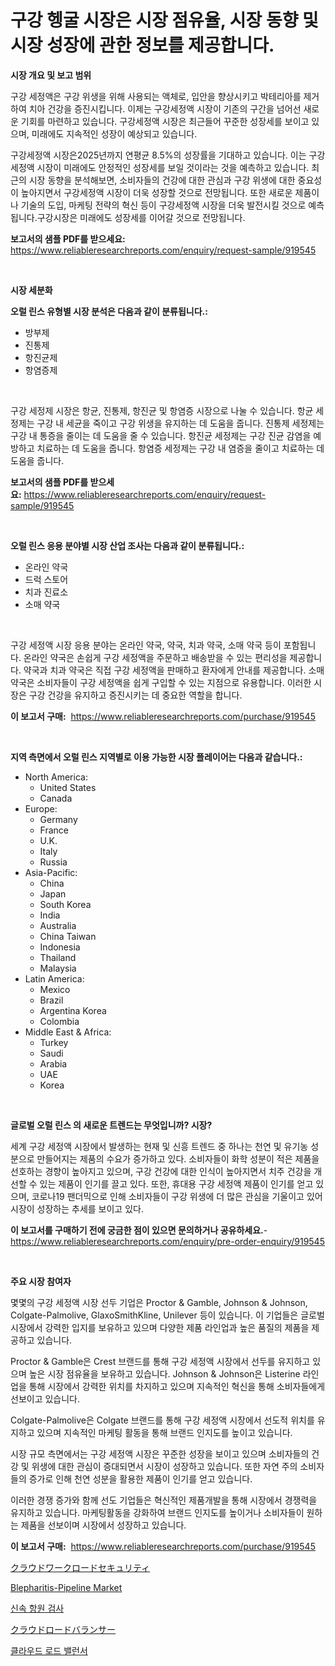 <p><h1>구강 헹굴 시장은 시장 점유율, 시장 동향 및 시장 성장에 관한 정보를 제공합니다.</h1></p><p><strong>시장 개요 및 보고 범위</strong></p>
<p><p>구강 세정액은 구강 위생을 위해 사용되는 액체로, 입안을 향상시키고 박테리아를 제거하여 치아 건강을 증진시킵니다. 이제는 구강세정액 시장이 기존의 구간을 넘어선 새로운 기회를 마련하고 있습니다. 구강세정액 시장은 최근들어 꾸준한 성장세를 보이고 있으며, 미래에도 지속적인 성장이 예상되고 있습니다.</p><p>구강세정액 시장은2025년까지 연평균 8.5%의 성장률을 기대하고 있습니다. 이는 구강세정액 시장이 미래에도 안정적인 성장세를 보일 것이라는 것을 예측하고 있습니다. 최근의 시장 동향을 분석해보면, 소비자들의 건강에 대한 관심과 구강 위생에 대한 중요성이 높아지면서 구강세정액 시장이 더욱 성장할 것으로 전망됩니다. 또한 새로운 제품이나 기술의 도입, 마케팅 전략의 혁신 등이 구강세정액 시장을 더욱 발전시킬 것으로 예측됩니다.구강시장은 미래에도 성장세를 이어갈 것으로 전망됩니다.</p></p>
<p><strong>보고서의 샘플 PDF를 받으세요:</strong> <a href="https://www.reliableresearchreports.com/enquiry/request-sample/919545">https://www.reliableresearchreports.com/enquiry/request-sample/919545</a></p>
<p>&nbsp;</p>
<p><strong>시장 세분화</strong></p>
<p><strong>오럴 린스 유형별 시장 분석은 다음과 같이 분류됩니다.:</strong></p>
<p><ul><li>방부제</li><li>진통제</li><li>항진균제</li><li>항염증제</li></ul></p>
<p>&nbsp;</p>
<p><p>구강 세정제 시장은 항균, 진통제, 항진균 및 항염증 시장으로 나눌 수 있습니다. 항균 세정제는 구강 내 세균을 죽이고 구강 위생을 유지하는 데 도움을 줍니다. 진통제 세정제는 구강 내 통증을 줄이는 데 도움을 줄 수 있습니다. 항진균 세정제는 구강 진균 감염을 예방하고 치료하는 데 도움을 줍니다. 항염증 세정제는 구강 내 염증을 줄이고 치료하는 데 도움을 줍니다.</p></p>
<p><strong>보고서의 샘플 PDF를 받으세요:</strong>&nbsp;<a href="https://www.reliableresearchreports.com/enquiry/request-sample/919545">https://www.reliableresearchreports.com/enquiry/request-sample/919545</a></p>
<p>&nbsp;</p>
<p><strong> 오럴 린스 응용 분야별 시장 산업 조사는 다음과 같이 분류됩니다.:</strong></p>
<p><ul><li>온라인 약국</li><li>드럭 스토어</li><li>치과 진료소</li><li>소매 약국</li></ul></p>
<p>&nbsp;</p>
<p><p>구강 세정액 시장 응용 분야는 온라인 약국, 약국, 치과 약국, 소매 약국 등이 포함됩니다. 온라인 약국은 손쉽게 구강 세정액을 주문하고 배송받을 수 있는 편리성을 제공합니다. 약국과 치과 약국은 직접 구강 세정액을 판매하고 환자에게 안내를 제공합니다. 소매 약국은 소비자들이 구강 세정액을 쉽게 구입할 수 있는 지점으로 유용합니다. 이러한 시장은 구강 건강을 유지하고 증진시키는 데 중요한 역할을 합니다.</p></p>
<p><strong>이 보고서 구매:</strong>&nbsp; <a href="https://www.reliableresearchreports.com/purchase/919545">https://www.reliableresearchreports.com/purchase/919545</a></p>
<p>&nbsp;</p>
<p><strong>지역 측면에서 오럴 린스 지역별로 이용 가능한 시장 플레이어는 다음과 같습니다.:</strong></p>
<p><ul>
    <li>
        North America:
        <ul>
            <li>United States</li>
            <li>Canada</li>
        </ul>
    </li>
    <li>
        Europe:
        <ul>
            <li>Germany</li>
            <li>France</li>
            <li>U.K.</li>
            <li>Italy</li>
            <li>Russia</li>
        </ul>
    </li>
    <li>
        Asia-Pacific:
        <ul>
            <li>China</li>
            <li>Japan</li>
            <li>South Korea</li>
            <li>India</li>
            <li>Australia</li>
            <li>China Taiwan</li>
            <li>Indonesia</li>
            <li>Thailand</li>
            <li>Malaysia</li>
        </ul>
    </li>
    <li>
        Latin America:
        <ul>
            <li>Mexico</li>
            <li>Brazil</li>
            <li>Argentina Korea</li>
            <li>Colombia</li>
        </ul>
    </li>
    <li>
        Middle East & Africa:
        <ul>
            <li>Turkey</li>
            <li>Saudi</li>
            <li>Arabia</li>
            <li>UAE</li>
            <li>Korea</li>
        </ul>
    </li>
    </ul></p>
<p>&nbsp;</p>
<p><strong>글로벌 오럴 린스 의 새로운 트렌드는 무엇입니까? 시장?</strong></p>
<p><p>세계 구강 세정액 시장에서 발생하는 현재 및 신흥 트렌드 중 하나는 천연 및 유기농 성분으로 만들어지는 제품의 수요가 증가하고 있다. 소비자들이 화학 성분이 적은 제품을 선호하는 경향이 높아지고 있으며, 구강 건강에 대한 인식이 높아지면서 치주 건강을 개선할 수 있는 제품이 인기를 끌고 있다. 또한, 휴대용 구강 세정액 제품이 인기를 얻고 있으며, 코로나19 팬더믹으로 인해 소비자들이 구강 위생에 더 많은 관심을 기울이고 있어 시장이 성장하는 추세를 보이고 있다.</p></p>
<p><strong>이 보고서를 구매하기 전에 궁금한 점이 있으면 문의하거나 공유하세요.</strong>- <a href="https://www.reliableresearchreports.com/enquiry/pre-order-enquiry/919545">https://www.reliableresearchreports.com/enquiry/pre-order-enquiry/919545</a></p>
<p>&nbsp;</p>
<p><strong>주요 시장 참여자</strong></p>
<p><p>몇몇의 구강 세정액 시장 선두 기업은 Proctor & Gamble, Johnson & Johnson, Colgate-Palmolive, GlaxoSmithKline, Unilever 등이 있습니다. 이 기업들은 글로벌 시장에서 강력한 입지를 보유하고 있으며 다양한 제품 라인업과 높은 품질의 제품을 제공하고 있습니다.</p><p>Proctor & Gamble은 Crest 브랜드를 통해 구강 세정액 시장에서 선두를 유지하고 있으며 높은 시장 점유율을 보유하고 있습니다. Johnson & Johnson은 Listerine 라인업을 통해 시장에서 강력한 위치를 차지하고 있으며 지속적인 혁신을 통해 소비자들에게 선보이고 있습니다.</p><p>Colgate-Palmolive은 Colgate 브랜드를 통해 구강 세정액 시장에서 선도적 위치를 유지하고 있으며 지속적인 마케팅 활동을 통해 브랜드 인지도를 높이고 있습니다.</p><p>시장 규모 측면에서는 구강 세정액 시장은 꾸준한 성장을 보이고 있으며 소비자들의 건강 및 위생에 대한 관심이 증대되면서 시장이 성장하고 있습니다. 또한 자연 주의 소비자들의 증가로 인해 천연 성분을 활용한 제품이 인기를 얻고 있습니다.</p><p>이러한 경쟁 증가와 함께 선도 기업들은 혁신적인 제품개발을 통해 시장에서 경쟁력을 유지하고 있습니다. 마케팅활동을 강화하여 브랜드 인지도를 높이거나 소비자들이 원하는 제품을 선보이며 시장에서 성장하고 있습니다.</p></p>
<p><strong>이 보고서 구매:</strong>&nbsp;&nbsp;<a href="https://www.reliableresearchreports.com/purchase/919545">https://www.reliableresearchreports.com/purchase/919545</a></p>
<p><p><a href="https://github.com/mohamedbakry57/Market-Research-Report-List-2/blob/main/6192253182955.md">クラウドワークロードセキュリティ</a></p><p><a href="https://issuu.com/reportprime-2/docs/blepharitis-pipeline-market-size-2030.pptx">Blepharitis-Pipeline Market</a></p><p><a href="https://github.com/sougarounis/Market-Research-Report-List-2/blob/main/6854387182952.md">신속 항원 검사</a></p><p><a href="https://github.com/lababdou/Market-Research-Report-List-2/blob/main/2048271182956.md">クラウドロードバランサー</a></p><p><a href="https://github.com/laholand/Market-Research-Report-List-2/blob/main/3421104182951.md">클라우드 로드 밸런서</a></p></p>

